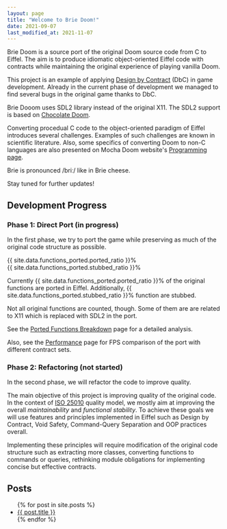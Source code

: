 ```yaml
---
layout: page
title: "Welcome to Brie Doom!"
date: 2021-09-07
last_modified_at: 2021-11-07
---
```

Brie Doom is a source port of the original Doom source code from C to Eiffel.
The aim is to produce idiomatic object-oriented Eiffel code with contracts
while maintaining the original experience of playing vanilla Doom.

This project is an example of applying
[Design by Contract](https://en.wikipedia.org/wiki/Design_by_contract) (DbC)
in game development.
Already in the current phase of development we managed to find
several bugs in the original game thanks to DbC.

Brie Dooom uses SDL2 library instead of the original X11. The SDL2 support
is based on
[Chocolate Doom](https://www.chocolate-doom.org/).

Converting procedual C code to the object-oriented paradigm of Eiffel
introduces several challenges. Examples of such challenges are known
in scientific literature. Also, some specifics of converting Doom to non-C
languages are also presented on Mocha Doom website's
[Programming page](http://mochadoom.sourceforge.net/tech.html).

Brie is pronounced /briː/ like in Brie cheese.

Stay tuned for further updates!

## Development Progress

### Phase 1: Direct Port (in progress)
In the first phase, we try to port the game while preserving
as much of the original code structure as possible.

<div class="w-full bg-california-200 h-6 flex">
  <div
    class="bg-california-500 text-center text-white h-full text-base"
    style="width: {{ site.data.functions_ported.ported_ratio }}%;"
  >
    {{ site.data.functions_ported.ported_ratio }}%
  </div>
  <div
    class="bg-california-400 text-center text-white h-full text-base"
    style="width: {{ site.data.functions_ported.stubbed_ratio }}%;"
  >
    {{ site.data.functions_ported.stubbed_ratio }}%
  </div>
</div>

Currently {{ site.data.functions_ported.ported_ratio }}% of the original functions
are ported in Eiffel.
Additionally, {{ site.data.functions_ported.stubbed_ratio }}%
function are stubbed.

Not all original functions are counted, though. Some of them are
are related to X11 which is replaced with SDL2 in the port.

See the
[Ported Functions Breakdown](ported-functions-breakdown)
page for a detailed analysis.

Also, see the [Performance](performance)
page for FPS comparison of the port with different contract sets.

### Phase 2: Refactoring (not started)
In the second phase, we will refactor the code to improve quality.

The main objective of this project is improving quality of the original code.
In the context of
[ISO 25010](https://iso25000.com/index.php/en/iso-25000-standards/iso-25010)
quality model, we mostly aim at improving the overall _maintainability_
and _functional stability_.
To achieve these goals we will use features and principles implemented in
Eiffel such as Design by Contract, Void Safety, Command-Query Separation
and OOP practices overall.

Implementing these principles will require modification of the original
code structure such as extracting more classes, converting functions
to commands or queries, rethinking module obligations for implementing
concise but effective contracts.

## Posts

<ul>
  {% for post in site.posts %}
    <li>
      <a href="{{ post.url }}">{{ post.title }}</a>
    </li>
  {% endfor %}
</ul>
